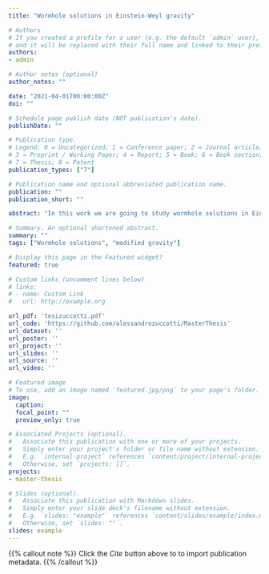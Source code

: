 ```yaml
---
title: "Wormhole solutions in Einstein-Weyl gravity"

# Authors
# If you created a profile for a user (e.g. the default `admin` user), write the username (folder name) here 
# and it will be replaced with their full name and linked to their profile.
authors:
- admin

# Author notes (optional)
author_notes: ""

date: "2021-04-01T00:00:00Z"
doi: ""

# Schedule page publish date (NOT publication's date).
publishDate: ""

# Publication type.
# Legend: 0 = Uncategorized; 1 = Conference paper; 2 = Journal article;
# 3 = Preprint / Working Paper; 4 = Report; 5 = Book; 6 = Book section;
# 7 = Thesis; 8 = Patent
publication_types: ["7"]

# Publication name and optional abbreviated publication name.
publication: ""
publication_short: ""

abstract: "In this work we are going to study wormhole solutions in Einstein-Weyl gravity. Such solutions emerge when looking for a static spherically symmetric metric in the vacuum, in the more general context of classical quadratic gravity. Classical quadratic gravity is the theory of gravitation that comes out when including quadratic terms in the curvature in the Einstein-Hilbert action of general relativity. The study of such theory is motivated by the presence of quadratic corrections in almost all attempts to nd a consistent description of quantum gravity. Indeed, it is well known that general relativity can be consistent as a quantum eld theory only as a low-energy effective theory. We are not going to discuss the quantum aspects of the quadratic action: instead, we consider what happens to the classical description of the space-time when quadratic corrections are taken into account. In order to do that, we restrict to the simplest non-trivial case, that is a static spherically symmetric space- time in the vacuum. Given these restrictions in general relativity, we have the well known Schwarzschild solution, i.e. black hole solution. In classical quadratic gravity the Schwarzschild solution is still present, but we can also nd many different classes of solutions: the aim of this thesis is to classify the various solutions families, as well as to characterize a specific family that covers a large part of the solution space, i.e. wormhole solutions. We solve the geodesic equation in such solutions which shows the reason why we call them traversable wormholes. We report all the solution families found in previous works while adding a new subfamily of the generic wormhole solutions. When studying different classes of solutions we are assisted by a Lichnerowicz type theorem which removes the contributions of the R2 term from the equations of motion under some assumptions, in particular when an horizon is present. When such contribution is absent, the quadratic theory reduces to Einstein-Weyl gravity. By numerically solving the equations of motion in the Einstein-Weyl theory, we classify the various solution families in a phase diagram of the theory. By using the shooting method for the boundary value problem between spatial infinity and the radius of the wormholes, we nd the geometric properties of the wormhole solutions, and in particular we characterize the behavior of these solutions in function of their position on the phase diagram. Then we use the results to explore ..."

# Summary. An optional shortened abstract.
summary: ""
tags: ["Wormhole solutions", "modified gravity"]

# Display this page in the Featured widget?
featured: true

# Custom links (uncomment lines below)
# links:
# - name: Custom Link
#   url: http://example.org

url_pdf: 'tesizuccotti.pdf'
url_code: 'https://github.com/alessandrozuccotti/MasterThesis'
url_dataset: ''
url_poster: ''
url_project: ''
url_slides: ''
url_source: ''
url_video: ''

# Featured image
# To use, add an image named `featured.jpg/png` to your page's folder. 
image:
  caption: 
  focal_point: ""
  preview_only: true

# Associated Projects (optional).
#   Associate this publication with one or more of your projects.
#   Simply enter your project's folder or file name without extension.
#   E.g. `internal-project` references `content/project/internal-project/index.md`.
#   Otherwise, set `projects: []`.
projects:
- master-thesis

# Slides (optional).
#   Associate this publication with Markdown slides.
#   Simply enter your slide deck's filename without extension.
#   E.g. `slides: "example"` references `content/slides/example/index.md`.
#   Otherwise, set `slides: ""`.
slides: example
---
```


{{% callout note %}}
Click the *Cite* button above to to import publication metadata.
{{% /callout %}}
